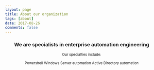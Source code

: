 ```yaml
---
layout: page
title: About our organization
tags: [about]
date: 2017-08-26
comments: false
---
```

<center>
<p>
<h3>
We are specialists in enterprise automation engineering
</h3>
<small>
Our specialties include:

Powershell
Windows Server automation
Active Directory automation
</small>
</p>
</center>
